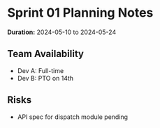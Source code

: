 # Sprint 01 Planning Notes

**Duration:** 2024-05-10 to 2024-05-24

## Team Availability
- Dev A: Full-time
- Dev B: PTO on 14th

## Risks
- API spec for dispatch module pending
